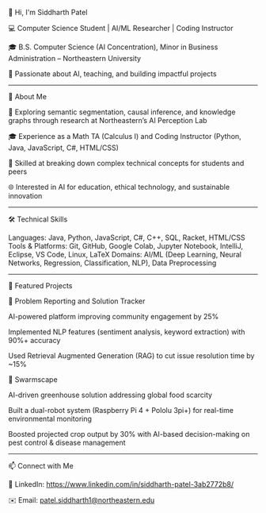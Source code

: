 👋 Hi, I'm Siddharth Patel

💻 Computer Science Student | AI/ML Researcher | Coding Instructor

🎓 B.S. Computer Science (AI Concentration), Minor in Business Administration – Northeastern University

🚀 Passionate about AI, teaching, and building impactful projects

--------------------------------------------------------------------------------------------------------------------------------------------

🔹 About Me

🌱 Exploring semantic segmentation, causal inference, and knowledge graphs through research at Northeastern’s AI Perception Lab

🎓 Experience as a Math TA (Calculus I) and Coding Instructor (Python, Java, JavaScript, C#, HTML/CSS)

🤝 Skilled at breaking down complex technical concepts for students and peers

🌐 Interested in AI for education, ethical technology, and sustainable innovation

--------------------------------------------------------------------------------------------------------------------------------------------


🛠 Technical Skills

Languages: Java, Python, JavaScript, C#, C++, SQL, Racket, HTML/CSS
Tools & Platforms: Git, GitHub, Google Colab, Jupyter Notebook, IntelliJ, Eclipse, VS Code, Linux, LaTeX
Domains: AI/ML (Deep Learning, Neural Networks, Regression, Classification, NLP), Data Preprocessing

--------------------------------------------------------------------------------------------------------------------------------------------


📌 Featured Projects

🔹 Problem Reporting and Solution Tracker

AI-powered platform improving community engagement by 25%

Implemented NLP features (sentiment analysis, keyword extraction) with 90%+ accuracy

Used Retrieval Augmented Generation (RAG) to cut issue resolution time by ~15%

🔹 Swarmscape

AI-driven greenhouse solution addressing global food scarcity

Built a dual-robot system (Raspberry Pi 4 + Pololu 3pi+) for real-time environmental monitoring

Boosted projected crop output by 30% with AI-based decision-making on pest control & disease management

--------------------------------------------------------------------------------------------------------------------------------------------


📫 Connect with Me

💼 LinkedIn: https://www.linkedin.com/in/siddharth-patel-3ab2772b8/

✉️ Email: patel.siddharth1@northeastern.edu

 
